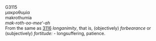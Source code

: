 <body>
  <p>G3115<br>  μακροθυμία  <br> makrothumia  <br><i>mak-roth-oo-mee‘-ah </i><br>From the same as <a href="g3116.htm">3116</a>  <i>longanimity</i>, that is, (objectively) <i>forbearance</i> or (subjectively) <i>fortitude:</i> - longsuffering, patience.<br></p>
 </body>